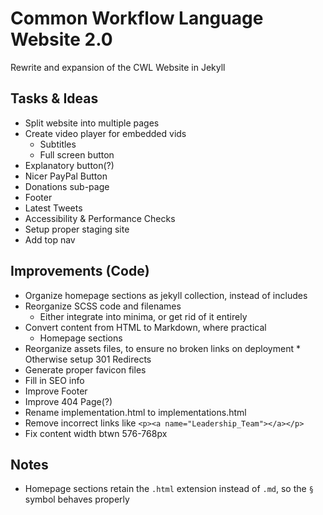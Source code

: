 # Common Workflow Language Website 2.0

Rewrite and expansion of the CWL Website in Jekyll

## Tasks & Ideas

* Split website into multiple pages
* Create video player for embedded vids
  * Subtitles
  * Full screen button
* Explanatory button(?)
* Nicer PayPal Button
* Donations sub-page
* Footer
* Latest Tweets
* Accessibility & Performance Checks
* Setup proper staging site
* Add top nav

## Improvements (Code)

* Organize homepage sections as jekyll collection, instead of includes
* Reorganize SCSS code and filenames 
	* Either integrate into minima, or get rid of it entirely
* Convert content from HTML to Markdown, where practical
  * Homepage sections
* Reorganize assets files, to ensure no broken links on deployment
		* Otherwise setup 301 Redirects
* Generate proper favicon files
* Fill in SEO info
* Improve Footer
* Improve 404 Page(?)
* Rename implementation.html to implementations.html
* Remove incorrect links like `<p><a name="Leadership_Team"></a></p>`
* Fix content width btwn 576-768px

## Notes

* Homepage sections retain the `.html` extension instead of `.md`, so the `§` symbol behaves properly
